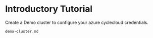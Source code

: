 # Introductory Tutorial

Create a Demo cluster to configure your azure cyclecloud credentials.

```{toctree}
demo-cluster.md

